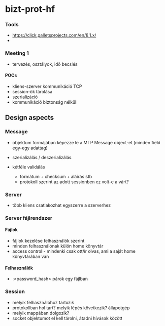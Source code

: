 # bizt-prot-hf

### Tools
- https://click.palletsprojects.com/en/8.1.x/
- 

### Meeting 1
- tervezés, osztályok, idő becslés
#### POCs
- kliens-szerver kommunikáció TCP
- session-ök tárolása
- szerializáció
- kommunikáció biztonság nélkül


## Design aspects

### Message

- objektum formájában képezze le a MTP Message object-et (minden field egy-egy adattag)
- szerializálás / deszerializálás

- kétféle validálás
  - formátum + checksum + aláírás stb
  - protokoll szerint az adott sessionben ez volt-e a várt?

### Server

- több kliens csatlakozhat egyszerre a szerverhez


### Server fájlrendszer

#### Fájlok


- fájlok kezelése felhasználók szerint
- minden felhasználónak külön home könyvtár
- access control - mindenki csak ott/ír olvas, ami a saját home könyvtárában van

#### Felhasználók

- <username>:<password_hash> párok egy fájlban

### Session

- melyik felhasználóhoz tartozik
- protokollban hol tart? melyik lépés következik? állapotgép
- melyik mappában dolgozik?
- socket objektumot el kell tárolni, átadni hívások között